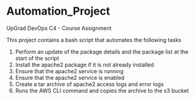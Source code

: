 # Automation_Project
UpGrad DevOps C4 - Course Assignment

This project contains a bash script that automates the following tasks

1. Perform an update of the package details and the package list at the start of the script
2. Install the apache2 package if it is not already installed
3. Ensure that the apache2 service is running
4. Ensure that the apache2 service is enabled
5. Create a tar archive of apache2 access logs and error logs
6. Runs the AWS CLI command and copies the archive to the s3 bucket